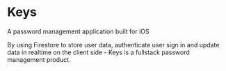 # Keys
A password management application built for iOS

By using Firestore to store user data, authenticate user sign in and update data in realtime on the client side - Keys is a fullstack password management product.
